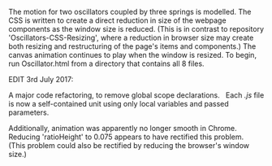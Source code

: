 The motion for two oscillators coupled by three springs is modelled.  The CSS is written to create a direct reduction in size of the webpage components as the window size is reduced.  (This is in contrast to repository 'Oscillators-CSS-Resizing', where a reduction in browser size may create both resizing and restructuring of the page's items and components.)  The canvas animation continues to play when the window is resized.  To begin, run Oscillator.html from a directory that contains all 8 files.

EDIT 3rd July 2017: 

A major code refactoring, to remove global scope declarations. &nbsp; Each _.js_ file is now a self-contained unit using only local variables and passed parameters.

Additionally, animation was apparently no longer smooth in Chrome. &nbsp; Reducing 'ratioHeight' to 0.075 appears to have rectified this problem. &nbsp; (This problem could also be rectified by reducing the browser's window size.)
